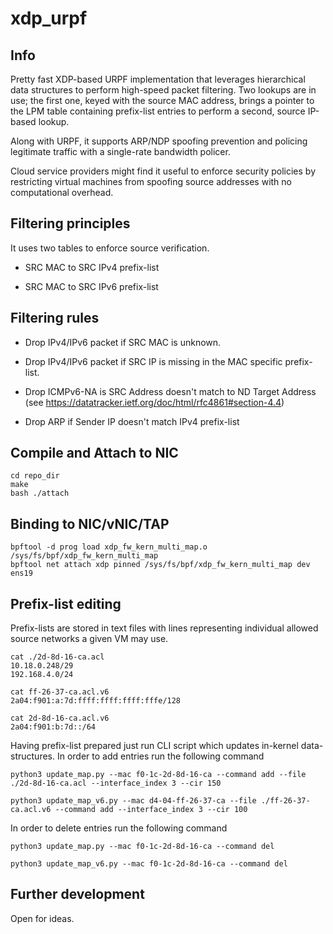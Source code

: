 # xdp_urpf

## Info

Pretty fast XDP-based URPF implementation that leverages hierarchical data structures to perform high-speed packet filtering.
Two lookups are in use; the first one, keyed with the source MAC address, brings a pointer to the LPM table containing prefix-list entries to perform a second, source IP-based lookup.

Along with URPF, it supports ARP/NDP spoofing prevention and policing legitimate traffic with a single-rate bandwidth policer.

Cloud service providers might find it useful to enforce security policies by restricting virtual machines from spoofing source addresses with no computational overhead.

## Filtering principles

It uses two tables to enforce source verification.

* SRC MAC to SRC IPv4 prefix-list

* SRC MAC to SRC IPv6 prefix-list

## Filtering rules

* Drop IPv4/IPv6 packet if SRC MAC is unknown.

* Drop IPv4/IPv6 packet if SRC IP is missing in the MAC specific prefix-list.

* Drop ICMPv6-NA is SRC Address doesn't match to ND Target Address (see https://datatracker.ietf.org/doc/html/rfc4861#section-4.4)

* Drop ARP if Sender IP doesn't match IPv4 prefix-list


## Compile and Attach to NIC

```
cd repo_dir
make
bash ./attach
```

## Binding to NIC/vNIC/TAP
```
bpftool -d prog load xdp_fw_kern_multi_map.o /sys/fs/bpf/xdp_fw_kern_multi_map
bpftool net attach xdp pinned /sys/fs/bpf/xdp_fw_kern_multi_map dev ens19
```

## Prefix-list editing

Prefix-lists are stored in text files with lines representing individual allowed source networks a given VM may use.

```
cat ./2d-8d-16-ca.acl
10.18.0.248/29
192.168.4.0/24

cat ff-26-37-ca.acl.v6
2a04:f901:a:7d:ffff:ffff:ffff:fffe/128

cat 2d-8d-16-ca.acl.v6
2a04:f901:b:7d::/64
```

Having prefix-list prepared just run CLI script which updates in-kernel data-structures.
In order to add entries run the following command
```
python3 update_map.py --mac f0-1c-2d-8d-16-ca --command add --file ./2d-8d-16-ca.acl --interface_index 3 --cir 150

python3 update_map_v6.py --mac d4-04-ff-26-37-ca --file ./ff-26-37-ca.acl.v6 --command add --interface_index 3 --cir 100
```

In order to delete entries run the following command
```
python3 update_map.py --mac f0-1c-2d-8d-16-ca --command del

python3 update_map_v6.py --mac f0-1c-2d-8d-16-ca --command del
```


## Further development

Open for ideas.
